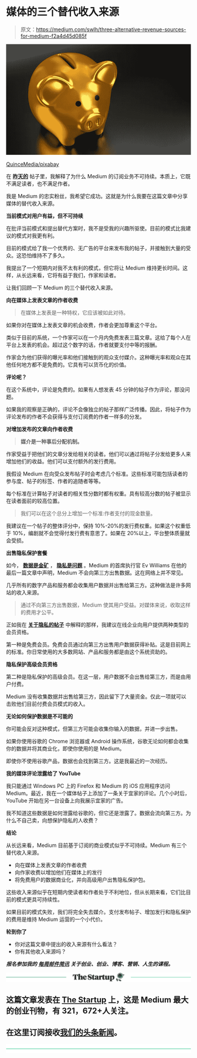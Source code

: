 # 媒体的三个替代收入来源

> 原文：<https://medium.com/swlh/three-alternative-revenue-sources-for-medium-f2a4d45d085f>

![](img/c582ed5ec947628b58a912706c12ab86.png)

[QuinceMedia/pixabay](https://pixabay.com/en/piggy-bank-money-finance-business-2889046/)

在 [**昨天的**](https://ideavisionaction.com/business/is-mediums-business-model-sustainable/) 帖子里，我解释了为什么 Medium 的订阅业务不可持续。本质上，它既不满足读者，也不满足作者。

我是 Medium 的忠实粉丝，我希望它成功。这就是为什么我要在这篇文章中分享媒体的替代收入来源。

**当前模式对用户有益，但不可持续**

在批评当前模式和提出替代方案时，我不是受我的兴趣所驱使。目前的模式比我建议的模式对我更有利。

目前的模式给了我一个优秀的、无广告的平台来发布我的帖子，并接触到大量的受众。这恐怕维持不了多久。

我提出了一个短期内对我不太有利的模式，但它将让 Medium 维持更长时间。这样，从长远来看，它将有益于我们，作家和读者。

让我们回顾一下 Medium 的三个替代收入来源。

**向在媒体上发表文章的作者收费**

> 在媒体上发表是一种特权，它应该被如此对待。

如果你对在媒体上发表文章的机会收费，作者会更加尊重这个平台。

类似于目前的系统，一个作家可以在一个月内免费发表三篇文章。这给了每个人在平台上发表的机会。超过这个数字的话，作者就要支付中等的报酬。

作家会为他们获得的曝光率和他们接触到的观众支付媒介。这种曝光率和观众在其他任何地方都不是免费的。它具有可以货币化的价值。

**评论呢？**

在这个系统中，评论是免费的。如果有人想发表 45 分钟的帖子作为评论，那没问题。

如果我的观察是正确的，评论不会像独立的帖子那样广泛传播。因此，将帖子作为评论发布的作者不会获得与支付订阅费的作者一样多的分发。

**对增加发布的文章向作者收费**

> **媒介是一种事后分配机制。**

作家受益于把他们的文章分发给相关的读者。他们可以通过将帖子分发给更多人来增加他们的收益。他们可以支付额外的发行费用。

我假设 Medium 在向受众发布帖子时会考虑几个标准。这些标准可能包括读者的参与度、帖子的标签、作者的追随者等等。

每个标准在计算帖子对读者的相关性分数时都有权重。具有较高分数的帖子被显示在读者面前的较高位置。

> 我们可以在这个总分上增加一个标准:作者支付的现金数量。

我建议在一个帖子的整体评分中，保持 10%-20%的发行费权重。如果这个权重低于 10%，编剧就不会觉得付发行费有意思了。如果在 20%以上，平台整体质量就会受损。

**出售隐私保护套餐**

如今， [**数据是金矿**](https://ideavisionaction.com/marketing/data-is-the-gold-if-you-know-how-to-use-it/) ， [**隐私是问题**](https://ideavisionaction.com/privacy/a-solution-to-the-privacy-puzzle/) 。Medium 的首席执行官 Ev Williams 在他的最后一篇文章中声明，Medium 不会向第三方出售数据。这在网络上并不常见。

几乎所有的数字产品和服务都会收集用户数据并出售给第三方。这种做法是许多网站的收入来源。

> 通过不向第三方出售数据，Medium 使其用户受益。对媒体来说，收取这样的费用才公平。

正如我在 [**关于隐私的帖子**](https://ideavisionaction.com/privacy/a-solution-to-the-privacy-puzzle/) 中解释的那样，我建议在线企业向用户提供两种类型的会员资格。

第一种是免费会员。免费会员通过向第三方出售用户数据获得补贴。这是目前网上的标准。你日常使用的大多数网站、产品和服务都是由这个系统资助的。

**隐私保护高级会员资格**

第二种是隐私保护的高级会员。在这一层，用户数据不会出售给第三方，而是由用户付费。

Medium 没有收集数据并出售给第三方，因此留下了大量资金。仅此一项就可以击败他们目前付费会员模式的收入。

**无论如何保护数据是不可能的**

你可能会反对这种模式，但第三方可能会收集你输入的数据，并进一步出售。

如果你使用谷歌的 Chrome 浏览器或 Android 操作系统，谷歌无论如何都会收集你的数据并将其商业化，即使你使用的是 Medium。

即使你不使用谷歌产品，数据也会找到第三方。这是我最近的一次经历。

**我的媒体评论泄露给了 YouTube**

我只能通过 Windows PC 上的 Firefox 和 Medium 的 iOS 应用程序访问 Medium。最近，我在一个媒体帖子上添加了一条关于宜家的评论。几个小时后，YouTube 开始在另一台设备上向我展示宜家的广告。

我不知道这些数据是如何泄露给谷歌的，但它还是泄露了。数据会流向第三方。为什么不自己卖，向想保护隐私的人收费？

**结论**

从长远来看，Medium 目前基于订阅的商业模式似乎不可持续。Medium 有三个替代收入来源。

*   向在媒体上发表文章的作者收费
*   向作家收费以增加他们在媒体上的发行
*   将免费用户的数据商业化，并向高级用户出售隐私保护包。

这些收入来源似乎在短期内使读者和作者处于不利地位，但从长期来看，它们比目前的模式更具可持续性。

如果目前的模式失败，我们将完全失去媒介。支付发布帖子、增加发行和隐私保护的费用是维持 Medium 运营的一个小代价。

**轮到你了**

*   你对这篇文章中提出的收入来源有什么看法？
*   你有其他收入来源吗？

***报名参加我的*** [***每周邮件简讯***](https://ideavisionaction.com/email-newsletter/) ***关于创业、创业、博客、营销、人生的课程。***

[![](img/308a8d84fb9b2fab43d66c117fcc4bb4.png)](https://medium.com/swlh)

## 这篇文章发表在 [The Startup](https://medium.com/swlh) 上，这是 Medium 最大的创业刊物，有 321，672+人关注。

## 在这里订阅接收[我们的头条新闻](http://growthsupply.com/the-startup-newsletter/)。

[![](img/b0164736ea17a63403e660de5dedf91a.png)](https://medium.com/swlh)